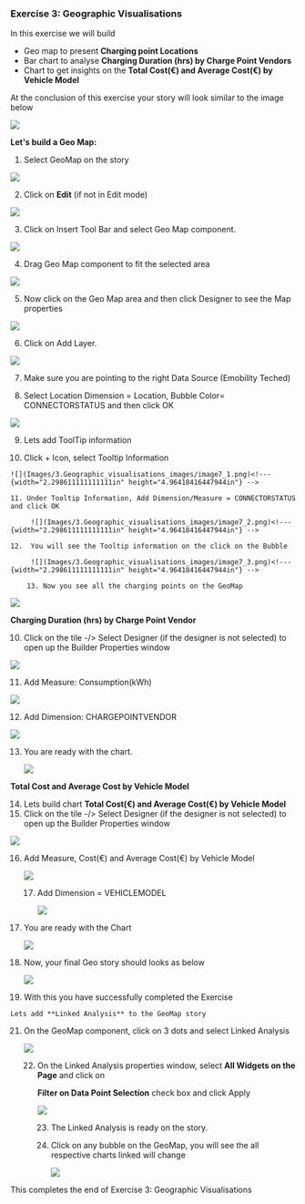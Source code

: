 ### Exercise 3: Geographic Visualisations

In this exercise we will build

- Geo map to present **Charging point Locations** 
- Bar chart to analyse **Charging Duration (hrs) by Charge Point Vendors**
- Chart to get insights on the **Total Cost(€) and Average Cost(€) by Vehicle Model**



At the conclusion of this exercise your story will look similar to the image below

![](Images/3.Geographic_visualisations_images/image16.png)<!--- {width="5.65in" height="3.189583333333333in"} -->

**Let's build a Geo Map:**

1.  Select GeoMap on the story

![](Images/3.Geographic_visualisations_images/image1.png)<!--- {width="4.80580271216098in" height="1.0972790901137357in"} -->

2.  Click on **Edit** (if not in Edit mode)

![](Images/3.Geographic_visualisations_images/image2.png)<!--- {width="2.2987292213473314in" height="0.826431539807524in"} -->

3.  Click on Insert Tool Bar and select Geo Map component.

![](Images/3.Geographic_visualisations_images/image3.png)<!--- {width="5.145833333333333in" height="2.4368055555555554in"} -->

4.  Drag Geo Map component to fit the selected area

![](Images/3.Geographic_visualisations_images/image4.png)<!--- {width="6.268055555555556in" height="3.8645833333333335in"} -->

5.  Now click on the Geo Map area and then click Designer to see the Map properties

![](Images/3.Geographic_visualisations_images/image5.png)<!--- {width="5.196850393700787in" height="2.173228346456693in"} -->

6.  Click on Add Layer.

![](Images/3.Geographic_visualisations_images/image6.png)<!--- {width="3.2501673228346455in" height="3.368228346456693in"} -->

7.  Make sure you are pointing to the right Data Source (Emobility Teched)

8.  Select Location Dimension = Location, Bubble Color= CONNECTORSTATUS and then click OK

![](Images/3.Geographic_visualisations_images/image7.png)<!--- {width="2.298611111111111in" height="4.96418416447944in"} -->

9. Lets add ToolTip information

10.  Click + Icon, select Tooltip Information

    ![](Images/3.Geographic_visualisations_images/image7_1.png)<!--- {width="2.298611111111111in" height="4.96418416447944in"} -->

    11. Under Tooltip Information, Add Dimension/Measure = CONNECTORSTATUS and click OK

         ![](Images/3.Geographic_visualisations_images/image7_2.png)<!--- {width="2.298611111111111in" height="4.96418416447944in"} -->

    12.  You will see the Tooltip information on the click on the Bubble

         ![](Images/3.Geographic_visualisations_images/image7_3.png)<!--- {width="2.298611111111111in" height="4.96418416447944in"} -->

        13. Now you see all the charging points on the GeoMap

![](Images/3.Geographic_visualisations_images/image8.png)<!--- {width="5.722516404199475in" height="3.555738188976378in"} -->

**Charging Duration (hrs) by Charge Point Vendor**

10. Click on the tile -/> Select Designer (if the designer is not selected) to open up the Builder Properties window

![](Images/3.Geographic_visualisations_images/image9.png)<!--- {width="5.165354330708661in" height="3.1377952755905514in"} -->

11. Add Measure: Consumption(kWh)

![](Images/3.Geographic_visualisations_images/image10.png)<!--- {width="2.8126443569553805in" height="3.4793460192475942in"} -->

12. Add Dimension: CHARGEPOINTVENDOR

![](Images/3.Geographic_visualisations_images/image11.png)<!--- {width="2.8543132108486438in" height="3.465456036745407in"} -->

13. You are ready with the chart.

    ![](Images/3.Geographic_visualisations_images/image11_1.png)<!--- {width="2.8543132108486438in" height="3.465456036745407in"} -->



**Total Cost and Average Cost by Vehicle Model**

14. Lets build chart **Total Cost(€) and Average Cost(€) by Vehicle Model**
15. Click on the tile -/> Select Designer (if the designer is not selected) to open up the Builder Properties window

![](Images/3.Geographic_visualisations_images/image12.png)<!--- {width="2.8543132108486438in" height="3.465456036745407in"} -->

16. Add Measure, Cost(€) and Average Cost(€) by Vehicle Model

    ![](Images/3.Geographic_visualisations_images/image13.png)<!--- {width="2.8543132108486438in" height="3.465456036745407in"} -->

    17. Add Dimension = VEHICLEMODEL

        ![](Images/3.Geographic_visualisations_images/image14.png)<!--- {width="2.8543132108486438in" height="3.465456036745407in"} -->

18. You are ready with the Chart

    ![](Images/3.Geographic_visualisations_images/image15.png)<!--- {width="2.8543132108486438in" height="3.465456036745407in"} -->

19. Now, your final Geo story should looks as below

    ![](Images/3.Geographic_visualisations_images/image16.png)<!--- {width="5.65in" height="3.189583333333333in"} -->

20.  With this you have successfully completed the Exercise

    Lets add **Linked Analysis** to the GeoMap story

21. On the GeoMap component, click on 3 dots and select Linked Analysis

    ![](Images/3.Geographic_visualisations_images/image17.png)<!--- {width="5.65in" height="3.189583333333333in"} -->

    

    22. On the Linked Analysis properties window, select **All Widgets on the Page** and click on

        **Filter on Data Point Selection** check box and click Apply

        ![](Images/3.Geographic_visualisations_images/image18.png)<!--- {width="5.65in" height="3.189583333333333in"} -->

        23. The Linked Analysis is ready on the story.

        24. Click on any bubble on the GeoMap, you will see the all respective charts linked will change   

            ![](Images/3.Geographic_visualisations_images/image19.png)<!--- {width="5.65in" height="3.189583333333333in"} -->

    

This completes the end of Exercise 3: Geographic Visualisations

